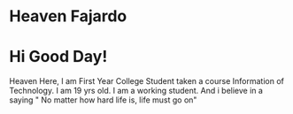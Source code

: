 # Heaven Fajardo


<!DOCTYPE html>
<html>
<head>
<title>Title of the document</title>
</head>

<body>
  <h1> Hi Good Day! </h1>

<p> Heaven Here, I am First Year College Student taken a course Information of Technology. I am 19 yrs old. I am a working student. And i believe in a saying " No matter how hard life is, life must go on" </p>

</body>

</html>

